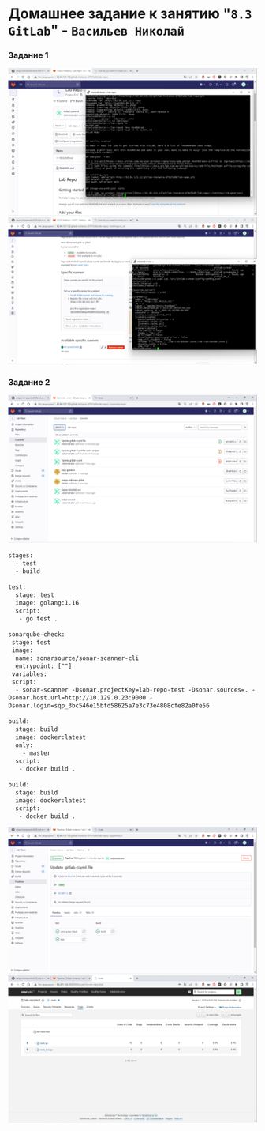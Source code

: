 # Домашнее задание к занятию "`8.3 GitLab`" - `Васильев Николай`


### Задание 1

![img](/img/Снимок%20экрана_20230106_172017.png)
![img](/img/Снимок%20экрана_20230106_180825.png)

### Задание 2

![img](/img/Снимок%20экрана_20230106_204702.png)

````
stages:
  - test
  - build

test:
  stage: test
  image: golang:1.16
  script: 
   - go test .

sonarqube-check:
 stage: test
 image:
  name: sonarsource/sonar-scanner-cli
  entrypoint: [""]
 variables:
 script:
  - sonar-scanner -Dsonar.projectKey=lab-repo-test -Dsonar.sources=. -Dsonar.host.url=http://10.129.0.23:9000 -Dsonar.login=sqp_3bc546e15bfd58625a7e3c73e4808cfe82a0fe56

build:
  stage: build
  image: docker:latest
  only:
    - master
  script:
   - docker build .

build:
  stage: build
  image: docker:latest
  script:
   - docker build .
````

![img](/img/Снимок%20экрана_20230106_205739.png)
![img](/img/Снимок%20экрана_20230106_205810.png)
